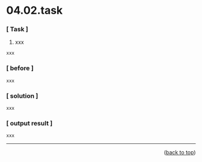 <a name="topage"></a>

# 04.02.task

### [ Task ]
  1. xxx

```
xxx
```

### [ before ]

```
xxx
```

### [ solution ]

```
xxx
```

### [ output result ]

```
xxx
```


-----

<p align="right">(<a href="#topage">back to top</a>)</p>
<br/>
<br/>
